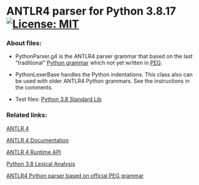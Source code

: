 # ANTLR4 parser for Python 3.8.17 &nbsp; [![License: MIT](https://img.shields.io/badge/License-MIT-yellow.svg)](https://opensource.org/licenses/MIT)

### About files:
 - PythonParser.g4
   is the ANTLR4 parser grammar that based on the last "traditional" [Python grammar](https://docs.python.org/3.8/reference/grammar.html) which not yet written in [PEG](https://en.wikipedia.org/wiki/Parsing_expression_grammar).

 - PythonLexerBase
   handles the Python indentations.
   This class also can be used with older ANTLR4 Python grammars.
   See the instructions in the comments.
   
 - Test files: [Python 3.8 Standard Lib](http://www.jorkka.net:8082/ruuvi/Python-3.8.0/Lib/)


### Related links:
[ANTLR 4](https://www.antlr.org/)

[ANTLR 4 Documentation](https://github.com/antlr/antlr4/tree/master/doc)

[ANTLR 4 Runtime API](https://www.antlr.org/api/Java/)

[Python 3.8 Lexical Analysis](https://docs.python.org/3.8/reference/lexical_analysis.html)

[ANTLR4 Python parser based on official PEG grammar](https://github.com/RobEin/ANTLR4-Python-parser-by-PEG)
